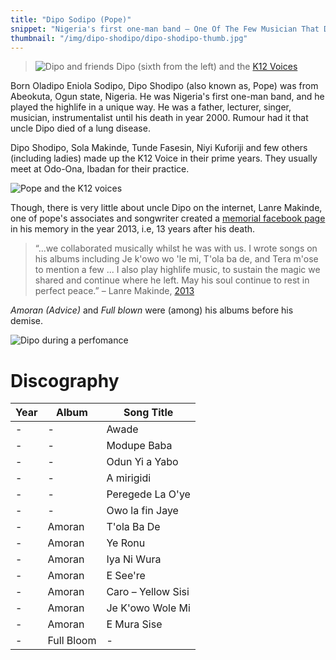 ```yaml
---
title: "Dipo Sodipo (Pope)"
snippet: "Nigeria's first one-man band — One Of The Few Musician That Doesn't Talk Much"
thumbnail: "/img/dipo-shodipo/dipo-shodipo-thumb.jpg"
---
```


> ![Dipo and friends](/img/dipo-shodipo/dipo-shodipo-and-friends.jpg)
> Dipo (sixth from the left) and the [K12 Voices][photo-credit]

Born Oladipo Eniola Sodipo, Dipo Shodipo (also known as, Pope) was from Abeokuta, Ogun state, Nigeria.
He was Nigeria's first one-man band, and he played the highlife in a unique way. He was a father, lecturer, singer, musician, instrumentalist until his death in year 2000. Rumour had it that uncle Dipo died of a lung disease.

Dipo Shodipo, Sola Makinde, Tunde Fasesin, Niyi Kuforiji and few others (including ladies) made up the K12 Voice in their prime years. They usually meet at Odo-Ona, Ibadan for their practice.

![Pope and the K12 voices](/img/dipo-shodipo/dipo-shodipo-and-the-k12.jpg)

Though, there is very little about uncle Dipo on the internet, Lanre Makinde, one of pope's associates and songwriter created a [memorial facebook page][1] in his memory in the year 2013, i.e, 13 years after his death.

> “...we collaborated musically whilst he was with us. I wrote songs on his albums including Je k'owo wo 'le mi, T'ola ba de, and Tera m'ose to mention a few
> ... I also play highlife music, to sustain the magic we shared and continue where he left. May his soul continue to rest in perfect peace.”
> – Lanre Makinde, [2013]

_Amoran (Advice)_ and _Full blown_ were (among) his albums before his demise.

![Dipo during a perfomance](/img/dipo-shodipo/dipo-shodipo-palying.jpg)

# Discography

| Year | Album      | Song Title         |
| ---- | ---------- | ------------------ |
| -    | -          | Awade              |
| -    | -          | Modupe Baba        |
| -    | -          | Odun Yi a Yabo     |
| -    | -          | A mirigidi         |
| -    | -          | Peregede La O'ye   |
| -    | -          | Owo la fin Jaye    |
| -    | Amoran     | T'ola Ba De        |
| -    | Amoran     | Ye Ronu            |
| -    | Amoran     | Iya Ni Wura        |
| -    | Amoran     | E See're           |
| -    | Amoran     | Caro – Yellow Sisi |
| -    | Amoran     | Je K'owo Wole Mi   |
| -    | Amoran     | E Mura Sise        |
| -    | Full Bloom | -                  |

[1]: https://web.facebook.com/DIPO-Sodipo-pope-342591635762004
[photo-credit]: https://web.facebook.com/photo/?fbid=1153901621297664
[2013]: https://web.facebook.com/photo/?fbid=343858195635348&set=a.343858192302015&comment_id=627747320579766
[colinboo]: https://www.nairaland.com/colinboo
[amazon review]: https://www.amazon.com/Amoran-Dipo-Sodipo/dp/B001A1UYMC/

